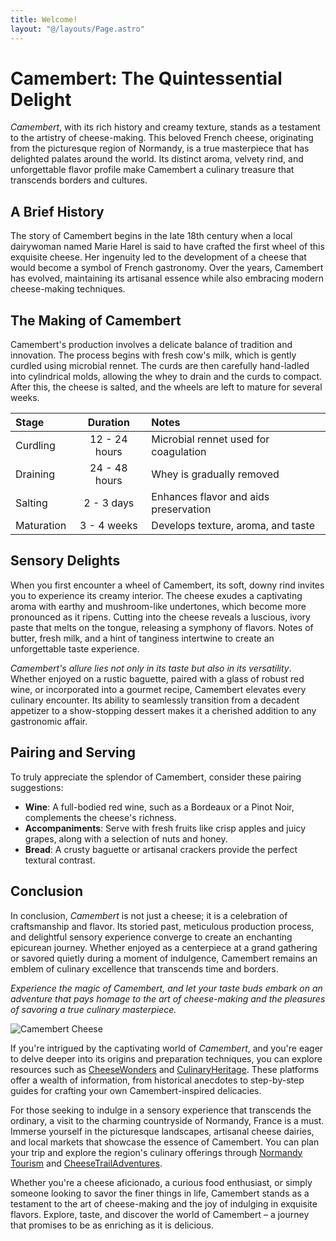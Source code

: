 ```yaml
---
title: Welcome!
layout: "@/layouts/Page.astro"
---
```


# Camembert: The Quintessential Delight

*Camembert*, with its rich history and creamy texture, stands as a testament to the artistry of cheese-making. This beloved French cheese, originating from the picturesque region of Normandy, is a true masterpiece that has delighted palates around the world. Its distinct aroma, velvety rind, and unforgettable flavor profile make Camembert a culinary treasure that transcends borders and cultures.

## A Brief History

The story of Camembert begins in the late 18th century when a local dairywoman named Marie Harel is said to have crafted the first wheel of this exquisite cheese. Her ingenuity led to the development of a cheese that would become a symbol of French gastronomy. Over the years, Camembert has evolved, maintaining its artisanal essence while also embracing modern cheese-making techniques.

## The Making of Camembert

Camembert's production involves a delicate balance of tradition and innovation. The process begins with fresh cow's milk, which is gently curdled using microbial rennet. The curds are then carefully hand-ladled into cylindrical molds, allowing the whey to drain and the curds to compact. After this, the cheese is salted, and the wheels are left to mature for several weeks.

| Stage         | Duration         | Notes                                  |
|:--------------|:----------------:|:---------------------------------------|
| Curdling      | 12 - 24 hours    | Microbial rennet used for coagulation   |
| Draining      | 24 - 48 hours    | Whey is gradually removed              |
| Salting       | 2 - 3 days       | Enhances flavor and aids preservation |
| Maturation    | 3 - 4 weeks      | Develops texture, aroma, and taste     |

## Sensory Delights

When you first encounter a wheel of Camembert, its soft, downy rind invites you to experience its creamy interior. The cheese exudes a captivating aroma with earthy and mushroom-like undertones, which become more pronounced as it ripens. Cutting into the cheese reveals a luscious, ivory paste that melts on the tongue, releasing a symphony of flavors. Notes of butter, fresh milk, and a hint of tanginess intertwine to create an unforgettable taste experience.

*Camembert's allure lies not only in its taste but also in its versatility*. Whether enjoyed on a rustic baguette, paired with a glass of robust red wine, or incorporated into a gourmet recipe, Camembert elevates every culinary encounter. Its ability to seamlessly transition from a decadent appetizer to a show-stopping dessert makes it a cherished addition to any gastronomic affair.

## Pairing and Serving

To truly appreciate the splendor of Camembert, consider these pairing suggestions:

- **Wine**: A full-bodied red wine, such as a Bordeaux or a Pinot Noir, complements the cheese's richness.
- **Accompaniments**: Serve with fresh fruits like crisp apples and juicy grapes, along with a selection of nuts and honey.
- **Bread**: A crusty baguette or artisanal crackers provide the perfect textural contrast.

## Conclusion

In conclusion, *Camembert* is not just a cheese; it is a celebration of craftsmanship and flavor. Its storied past, meticulous production process, and delightful sensory experience converge to create an enchanting epicurean journey. Whether enjoyed as a centerpiece at a grand gathering or savored quietly during a moment of indulgence, Camembert remains an emblem of culinary excellence that transcends time and borders.

*Experience the magic of Camembert, and let your taste buds embark on an adventure that pays homage to the art of cheese-making and the pleasures of savoring a true culinary masterpiece.*

![Camembert Cheese](https://upload.wikimedia.org/wikipedia/commons/d/dd/Camembert_de_Normandie_%28AOP%29_11.jpg)

If you're intrigued by the captivating world of *Camembert*, and you're eager to delve deeper into its origins and preparation techniques, you can explore resources such as [CheeseWonders](https://www.cheesewonders.com/camembert-story) and [CulinaryHeritage](https://www.culinaryheritage.com/story/camembert-cheese-tradition). These platforms offer a wealth of information, from historical anecdotes to step-by-step guides for crafting your own Camembert-inspired delicacies.

For those seeking to indulge in a sensory experience that transcends the ordinary, a visit to the charming countryside of Normandy, France is a must. Immerse yourself in the picturesque landscapes, artisanal cheese dairies, and local markets that showcase the essence of Camembert. You can plan your trip and explore the region's culinary offerings through [Normandy Tourism](https://www.normandy-tourism.org/) and [CheeseTrailAdventures](https://www.cheesetrailadventures.com/normandy).

Whether you're a cheese aficionado, a curious food enthusiast, or simply someone looking to savor the finer things in life, Camembert stands as a testament to the art of cheese-making and the joy of indulging in exquisite flavors. Explore, taste, and discover the world of Camembert – a journey that promises to be as enriching as it is delicious.